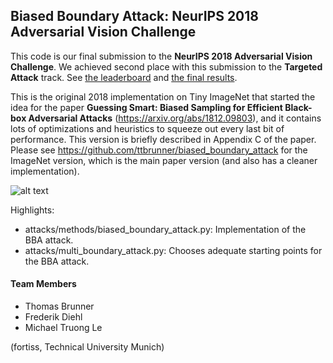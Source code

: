 ## Biased Boundary Attack: NeurIPS 2018 Adversarial Vision Challenge

This code is our final submission to the **NeurIPS 2018 Adversarial Vision Challenge**. 
We achieved second place with this submission to the **Targeted Attack** track. See [the leaderboard](https://www.crowdai.org/challenges/nips-2018-adversarial-vision-challenge-targeted-attack-track/leaderboards) and [the final results](https://medium.com/bethgelab/results-of-the-nips-adversarial-vision-challenge-2018-e1e21b690149).

This is the original 2018 implementation on Tiny ImageNet that started the idea for the paper **Guessing Smart: Biased Sampling for Efficient Black-box Adversarial Attacks** (https://arxiv.org/abs/1812.09803), and it contains lots of optimizations and heuristics to squeeze out every last bit of performance. This version is briefly described in Appendix C of the paper. Please see https://github.com/ttbrunner/biased_boundary_attack for the ImageNet version, which is the main paper version (and also has a cleaner implementation).
 
![alt text](readme-img.png "The Biased Boundary Attack")



Highlights:
- attacks/methods/biased_boundary_attack.py: Implementation of the BBA attack.
- attacks/multi_boundary_attack.py: Chooses adequate starting points for the BBA attack. 

#### Team Members

- Thomas Brunner
- Frederik Diehl
- Michael Truong Le

(fortiss, Technical University Munich)
